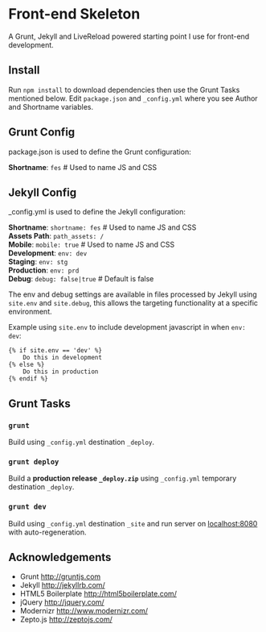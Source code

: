# Front-end Skeleton
A Grunt, Jekyll and LiveReload powered starting point I use for front-end development.

## Install
Run `npm install` to download dependencies then use the Grunt Tasks mentioned below. 
Edit `package.json` and `_config.yml` where you see Author and Shortname variables.

## Grunt Config
package.json is used to define the Grunt configuration:

**Shortname**: `fes` # Used to name JS and CSS

## Jekyll Config
_config.yml is used to define the Jekyll configuration:

**Shortname**: `shortname: fes` # Used to name JS and CSS  
**Assets Path**: `path_assets: /`  
**Mobile**: `mobile: true` # Used to name JS and CSS  
**Development**: `env: dev`  
**Staging**: `env: stg`  
**Production**: `env: prd`  
**Debug**: `debug: false|true` # Default is false

The env and debug settings are available in files processed by Jekyll using `site.env` and `site.debug`, this allows the targeting functionality at a specific environment.

Example using `site.env` to include development javascript in when `env: dev`:

	{% if site.env == 'dev' %}
		Do this in development
	{% else %}
		Do this in production
	{% endif %}

## Grunt Tasks

### `grunt`
Build using `_config.yml` destination `_deploy`.

### `grunt deploy`
Build a **production release `_deploy.zip`** using `_config.yml` temporary destination `_deploy`.

### `grunt dev`
Build using `_config.yml` destination `_site` and run server on [localhost:8080](http://localhost:8080/) with auto-regeneration.

## Acknowledgements
* Grunt http://gruntjs.com
* Jekyll http://jekyllrb.com/
* HTML5 Boilerplate http://html5boilerplate.com/
* jQuery http://jquery.com/
* Modernizr http://www.modernizr.com/
* Zepto.js http://zeptojs.com/
